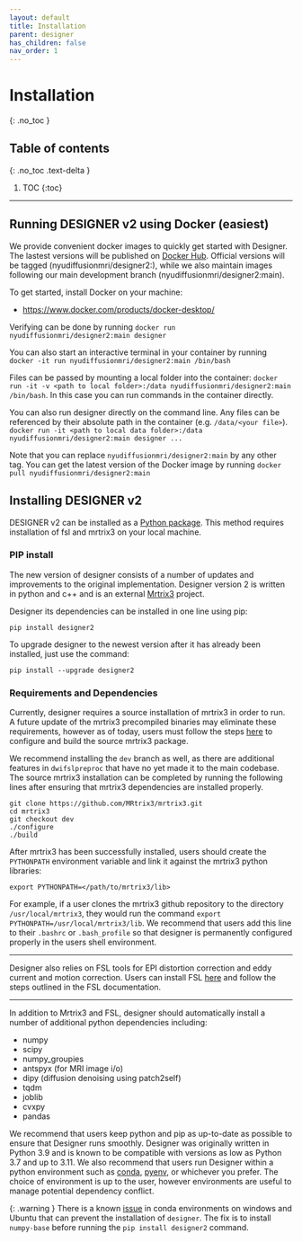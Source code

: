 ```yaml
---
layout: default
title: Installation
parent: designer
has_children: false
nav_order: 1
---
```


# Installation
{: .no_toc }

## Table of contents
{: .no_toc .text-delta }

1. TOC
{:toc}

---
## Running DESIGNER v2 using Docker (easiest)

We provide convenient docker images to quickly get started with Designer. The lastest versions will be published on [Docker Hub](https://hub.docker.com/repository/docker/nyudiffusionmri/designer2/general). 
Official versions will be tagged (nyudiffusionmri/designer2:<tag>), while we also maintain images following our main development branch (nyudiffusionmri/designer2:main).

To get started, install Docker on your machine:
- https://www.docker.com/products/docker-desktop/


Verifying can be done by running `docker run nyudiffusionmri/designer2:main designer`

You can also start an interactive terminal in your container by running `docker -it run nyudiffusionmri/designer2:main /bin/bash`

Files can be passed by mounting a local folder into the container: `docker run -it -v <path to local folder>:/data nyudiffusionmri/designer2:main /bin/bash`. In this case you can run commands in the container directly.

 You can also run designer directly on the command line. Any files can be referenced by their absolute path in the container (e.g. `/data/<your file>`). 
`docker run -it <path to local data folder>:/data nyudiffusionmri/designer2:main designer ...`

Note that you can replace `nyudiffusionmri/designer2:main` by any other tag. You can get the latest version of the Docker image by running `docker pull nyudiffusionmri/designer2:main`


## Installing DESIGNER v2 

DESIGNER v2 can be installed as a [Python package](https://pypi.org/project/designer2/). This method requires installation of fsl and mrtrix3 on your local machine.

### PIP install

The new version of designer consists of a number of updates and improvements to the original implementation. Designer version 2 is written in python and c++ and is an external [Mrtrix3](https://www.mrtrix.org) project.

Designer its dependencies can be installed in one line using pip: 
```
pip install designer2
```

To upgrade designer to the newest version after it has already been installed, just use the command:
```
pip install --upgrade designer2
```


### Requirements and Dependencies
Currently, designer requires a source installation of mrtrix3 in order to run. A future update of the mrtrix3 precompiled binaries may eliminate these requirements, however as of today, users must follow the steps [here](https://mrtrix.readthedocs.io/en/latest/installation/build_from_source.html) to configure and build the source mrtrix3 package. 

We recommend installing the `dev` branch as well, as there are additional features in `dwifslpreproc` that have no yet made it to the main codebase. The source mrtrix3 installation can be completed by running the following lines after ensuring that mrtrix3 dependencies are installed properly.
```
git clone https://github.com/MRtrix3/mrtrix3.git
cd mrtrix3
git checkout dev
./configure
./build
```

After mrtrix3 has been successfully installed, users should create the `PYTHONPATH` environment variable and link it against the mrtrix3 python libraries:
```
export PYTHONPATH=</path/to/mrtrix3/lib>
```

For example, if a user clones the mrtrix3 github repository to the directory `/usr/local/mrtrix3`, they would run the command `export PYTHONPATH=/usr/local/mrtrix3/lib`. We recommend that users add this line to their `.bashrc` or `.bash_profile` so that designer is permanently configured properly in the users shell environment.

---

Designer also relies on FSL tools for EPI distortion correction and eddy current and motion correction. Users can install FSL [here](https://fsl.fmrib.ox.ac.uk/fsl/fslwiki/FslInstallation) and follow the steps outlined in the FSL documentation.

---

In addition to Mrtrix3 and FSL, designer should automatically install a number of additional python dependencies including:
- numpy
- scipy
- numpy_groupies
- antspyx (for MRI image i/o)
- dipy (diffusion denoising using patch2self)
- tqdm
- joblib
- cvxpy
- pandas

We recommend that users keep python and pip as up-to-date as possible to ensure that Designer runs smoothly. Designer was originally written in Python 3.9 and is known to be compatible with versions as low as Python 3.7 and up to 3.11. We also recommend that users run Designer within a python environment such as [conda](https://www.anaconda.com), [pyenv](https://github.com/pyenv/pyenv), or whichever you prefer. The choice of environment is up to the user, however environments are useful to manage potential dependency conflict.

{: .warning }
There is a known [issue](https://github.com/conda/conda/issues/12051) in conda environments on windows and Ubuntu that can prevent the installation of `designer`. The fix is to install `numpy-base` before running the `pip install designer2` command.



